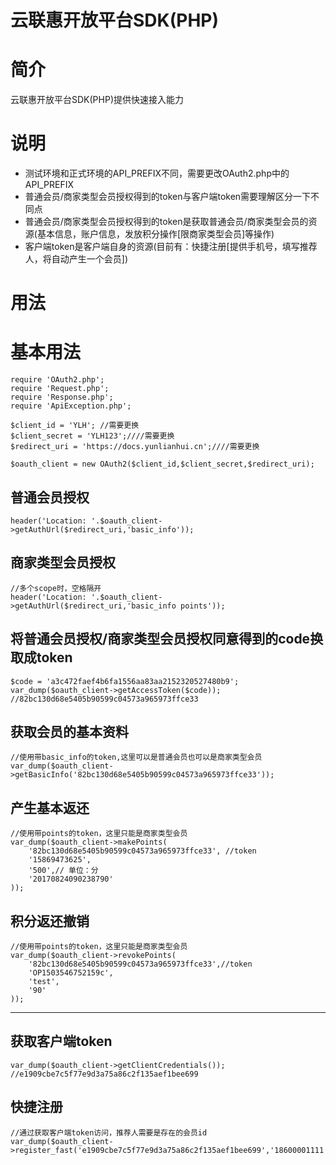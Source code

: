 
 # 云联惠开放平台SDK(PHP)

 # 简介

云联惠开放平台SDK(PHP)提供快速接入能力

 # 说明

 -  测试环境和正式环境的API_PREFIX不同，需要更改OAuth2.php中的API_PREFIX
 - 普通会员/商家类型会员授权得到的token与客户端token需要理解区分一下不同点
 - 普通会员/商家类型会员授权得到的token是获取普通会员/商家类型会员的资源(基本信息，账户信息，发放积分操作[限商家类型会员]等操作)
 - 客户端token是客户端自身的资源(目前有：快捷注册[提供手机号，填写推荐人，将自动产生一个会员])

 # 用法


 # 基本用法

 ```
 require 'OAuth2.php';
 require 'Request.php';
 require 'Response.php';
 require 'ApiException.php';

 $client_id = 'YLH'; //需要更换
 $client_secret = 'YLH123';////需要更换
 $redirect_uri = 'https://docs.yunlianhui.cn';////需要更换

 $oauth_client = new OAuth2($client_id,$client_secret,$redirect_uri);
 ```

 ## 普通会员授权

```
header('Location: '.$oauth_client->getAuthUrl($redirect_uri,'basic_info'));
```
 ## 商家类型会员授权

 ```
 //多个scope时，空格隔开
 header('Location: '.$oauth_client->getAuthUrl($redirect_uri,'basic_info points'));
 ```
 ## 将普通会员授权/商家类型会员授权同意得到的code换取成token

 ```
 $code = 'a3c472faef4b6fa1556aa83aa2152320527480b9';
 var_dump($oauth_client->getAccessToken($code)); //82bc130d68e5405b90599c04573a965973ffce33
 ```
 ## 获取会员的基本资料

```
//使用带basic_info的token,这里可以是普通会员也可以是商家类型会员
var_dump($oauth_client->getBasicInfo('82bc130d68e5405b90599c04573a965973ffce33'));
```
 ## 产生基本返还

```
//使用带points的token，这里只能是商家类型会员
var_dump($oauth_client->makePoints(
    '82bc130d68e5405b90599c04573a965973ffce33', //token
    '15869473625',
    '500',// 单位：分
    '20170824090238790'
));
```
 ## 积分返还撤销

```
//使用带points的token，这里只能是商家类型会员
var_dump($oauth_client->revokePoints(
    '82bc130d68e5405b90599c04573a965973ffce33',//token
    'OP1503546752159c',
    'test',
    '90'
));
```
------------

 ## 获取客户端token

```
var_dump($oauth_client->getClientCredentials()); //e1909cbe7c5f77e9d3a75a86c2f135aef1bee699
```
 ## 快捷注册

 ```
 //通过获取客户端token访问，推荐人需要是存在的会员id
 var_dump($oauth_client->register_fast('e1909cbe7c5f77e9d3a75a86c2f135aef1bee699','18600001111','ylhadmin'));
 ```
